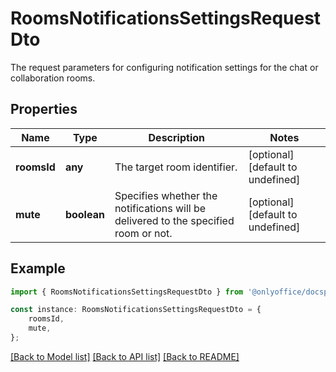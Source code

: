 # RoomsNotificationsSettingsRequestDto

The request parameters for configuring notification settings for the chat or collaboration rooms.

## Properties

Name | Type | Description | Notes
------------ | ------------- | ------------- | -------------
**roomsId** | **any** | The target room identifier. | [optional] [default to undefined]
**mute** | **boolean** | Specifies whether the notifications will be delivered to the specified room or not. | [optional] [default to undefined]

## Example

```typescript
import { RoomsNotificationsSettingsRequestDto } from '@onlyoffice/docspace-api-sdk';

const instance: RoomsNotificationsSettingsRequestDto = {
    roomsId,
    mute,
};
```

[[Back to Model list]](../README.md#documentation-for-models) [[Back to API list]](../README.md#documentation-for-api-endpoints) [[Back to README]](../README.md)

